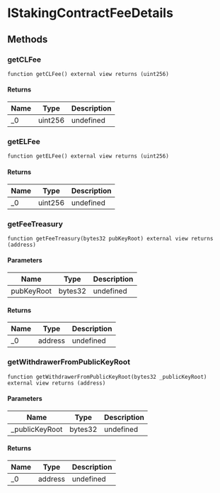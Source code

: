 # IStakingContractFeeDetails









## Methods

### getCLFee

```solidity
function getCLFee() external view returns (uint256)
```






#### Returns

| Name | Type | Description |
|---|---|---|
| _0 | uint256 | undefined |

### getELFee

```solidity
function getELFee() external view returns (uint256)
```






#### Returns

| Name | Type | Description |
|---|---|---|
| _0 | uint256 | undefined |

### getFeeTreasury

```solidity
function getFeeTreasury(bytes32 pubKeyRoot) external view returns (address)
```





#### Parameters

| Name | Type | Description |
|---|---|---|
| pubKeyRoot | bytes32 | undefined |

#### Returns

| Name | Type | Description |
|---|---|---|
| _0 | address | undefined |

### getWithdrawerFromPublicKeyRoot

```solidity
function getWithdrawerFromPublicKeyRoot(bytes32 _publicKeyRoot) external view returns (address)
```





#### Parameters

| Name | Type | Description |
|---|---|---|
| _publicKeyRoot | bytes32 | undefined |

#### Returns

| Name | Type | Description |
|---|---|---|
| _0 | address | undefined |




